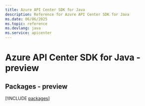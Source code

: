 ```yaml
---
title: Azure API Center SDK for Java
description: Reference for Azure API Center SDK for Java
ms.date: 06/06/2025
ms.topic: reference
ms.devlang: java
ms.service: apicenter
---
```

# Azure API Center SDK for Java - preview
## Packages - preview
[!INCLUDE [packages](api-center-index.md)]